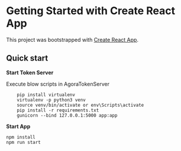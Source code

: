 # Getting Started with Create React App

This project was bootstrapped with [Create React App](https://github.com/facebook/create-react-app).

## Quick start

**Start Token Server**

Execute blow scripts in AgoraTokenServer
```
    pip install virtualenv
    virtualenv -p python3 venv
    source venv/bin/activate or env\Scripts\activate
    pip install -r requirements.txt
    gunicorn --bind 127.0.0.1:5000 app:app
```

**Start App**

```
npm install
npm run start
```
